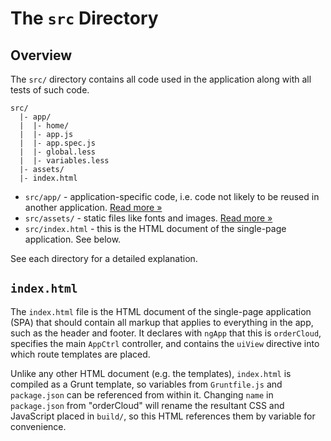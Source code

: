 # The `src` Directory

## Overview

The `src/` directory contains all code used in the application along with all
tests of such code.

```
src/
  |- app/
  |  |- home/
  |  |- app.js
  |  |- app.spec.js
  |  |- global.less
  |  |- variables.less
  |- assets/
  |- index.html
```

- `src/app/` - application-specific code, i.e. code not likely to be reused in
  another application. [Read more &raquo;](app/README.md)
- `src/assets/` - static files like fonts and images. 
  [Read more &raquo;](assets/README.md)
- `src/index.html` - this is the HTML document of the single-page application.
  See below.

See each directory for a detailed explanation.

## `index.html`

The `index.html` file is the HTML document of the single-page application (SPA)
that should contain all markup that applies to everything in the app, such as
the header and footer. It declares with `ngApp` that this is `orderCloud`,
specifies the main `AppCtrl` controller, and contains the `uiView` directive
into which route templates are placed.

Unlike any other HTML document (e.g. the templates), `index.html` is compiled as
a Grunt template, so variables from `Gruntfile.js` and `package.json` can be
referenced from within it. Changing `name` in `package.json` from
"orderCloud" will rename the resultant CSS and JavaScript placed in `build/`,
so this HTML references them by variable for convenience.
